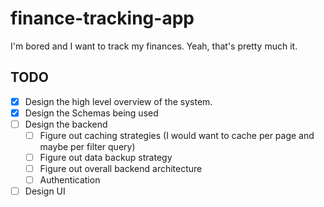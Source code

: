 # finance-tracking-app

I'm bored and I want to track my finances. Yeah, that's pretty much it.

## TODO

- [x] Design the high level overview of the system.
- [x] Design the Schemas being used
- [ ] Design the backend
    - [ ] Figure out caching strategies (I would want to cache per page and maybe per filter query)
    - [ ] Figure out data backup strategy
    - [ ] Figure out overall backend architecture
    - [ ] Authentication
- [ ] Design UI
